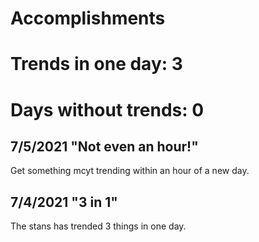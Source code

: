 # Accomplishments  

# Trends in one day: **3**  
# Days without trends: **0**

## 7/5/2021 "Not even an hour!"  
Get something mcyt trending within an hour of a new day.

## 7/4/2021 "3 in 1"  
The stans has trended 3 things in one day.

